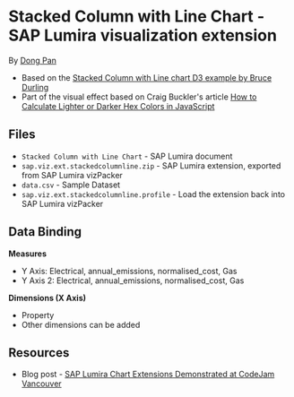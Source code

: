 Stacked Column with Line Chart - SAP Lumira visualization extension
=================================================
By [Dong Pan](http://scn.sap.com/people/dong.pan)

 * Based on the [Stacked Column with Line chart D3 example by Bruce Durling](http://bl.ocks.org/otfrom/4754261)
 * Part of the visual effect based on Craig Buckler's article [How to Calculate Lighter or Darker Hex Colors in JavaScript]( http://www.sitepoint.com/javascript-generate-lighter-darker-color/)

Files
-----------
* `Stacked Column with Line Chart` - SAP Lumira document
* `sap.viz.ext.stackedcolumnline.zip` - SAP Lumira extension, exported from SAP Lumira vizPacker
* `data.csv` - Sample Dataset
* `sap.viz.ext.stackedcolumnline.profile` - Load the extension back into SAP Lumira vizPacker

Data Binding
-------------------------------------------
<strong>Measures</strong>
* Y Axis: Electrical, annual_emissions, normalised_cost, Gas
* Y Axis 2: Electrical, annual_emissions, normalised_cost, Gas 

<strong>Dimensions (X Axis)</strong>
* Property
* Other dimensions can be added


Resources
-----------
* Blog post - [SAP Lumira Chart Extensions Demonstrated at CodeJam Vancouver](http://scn.sap.com/community/lumira/blog/2014/06/28/cool-chart-extensions-demonstrated-at-lumira-codejam-vancouver)
